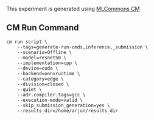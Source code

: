 This experiment is generated using [MLCommons CM](https://github.com/mlcommons/ck)
## CM Run Command
```
cm run script \
	--tags=generate-run-cmds,inference,_submission \
	--scenario=Offline \
	--model=resnet50 \
	--implementation=cpp \
	--device=cuda \
	--backend=onnxruntime \
	--category=edge \
	--division=closed \
	--quiet \
	--adr.compiler.tags=gcc \
	--execution-mode=valid \
	--skip_submission_generation=yes \
	--results_dir=/home/arjun/results_dir
```
